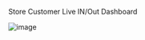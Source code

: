 Store Customer Live IN/Out Dashboard

![image](https://github.com/user-attachments/assets/f30e056a-ce94-4c74-8937-42c01dd57e28)
